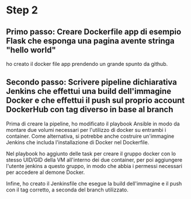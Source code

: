 # Step 2

## Primo passo: Creare Dockerfile app di esempio Flask che esponga una pagina avente stringa "hello world"
ho creato il docker file app prendendo un grande spunto da github.

## Secondo passo: Scrivere pipeline dichiarativa Jenkins che effettui una build dell'immagine Docker e che effettui il push sul proprio account DockerHub con tag diverso in base al branch
Prima di creare la pipeline, ho modificato il playbook Ansible in modo da montare due volumi necessari per l'utilizzo di docker su entrambi i container. Come alternativa, si potrebbe anche costruire un'immagine Jenkins che includa l'installazione di Docker nel Dockerfile.

Nel playbook ho aggiunto delle task per creare il gruppo docker con lo stesso UID/GID della VM all'interno dei due container, per poi aggiungere l'utente jenkins a questo gruppo, in modo che abbia i permessi necessari per accedere al demone Docker.

Infine, ho creato il Jenkinsfile che esegue la build dell'immagine e il push con il tag corretto, a seconda del branch utilizzato.
